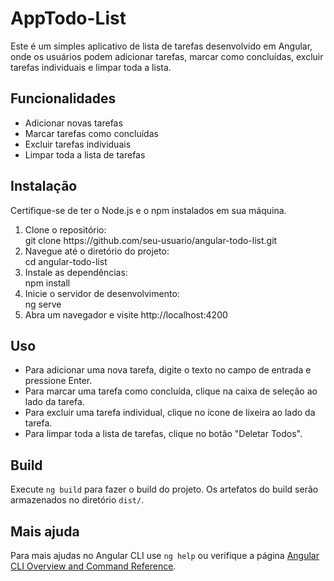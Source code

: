 <h1> AppTodo-List</h1>

Este é um simples aplicativo de lista de tarefas desenvolvido em Angular, onde os usuários podem adicionar tarefas, marcar como concluídas, excluir tarefas individuais e limpar toda a lista.

<h2> Funcionalidades</h2>

<ul>
<li>Adicionar novas tarefas</li>
<li>Marcar tarefas como concluídas</li>
<li>Excluir tarefas individuais</li>
<li>Limpar toda a lista de tarefas</li>
</ul>

<h2> Instalação</h2>

Certifique-se de ter o Node.js e o npm instalados em sua máquina.
<ol>
<li>Clone o repositório:</li>
git clone https://github.com/seu-usuario/angular-todo-list.git

<li>Navegue até o diretório do projeto:</li>
cd angular-todo-list

<li>Instale as dependências:</li>
npm install

<li>Inicie o servidor de desenvolvimento:</li>
ng serve

<li>Abra um navegador e visite http://localhost:4200</li>
</ol>

<h2> Uso</h2>
<ul>
<li>Para adicionar uma nova tarefa, digite o texto no campo de entrada e pressione Enter.</li>
<li>Para marcar uma tarefa como concluída, clique na caixa de seleção ao lado da tarefa.</li>
<li>Para excluir uma tarefa individual, clique no ícone de lixeira ao lado da tarefa.</li>
<li>Para limpar toda a lista de tarefas, clique no botão "Deletar Todos".</li>
</ul>

<h2> Build</h2>

Execute `ng build` para fazer o build do projeto. Os artefatos do build serão armazenados no diretório `dist/`.

<h2> Mais ajuda</h2>

Para mais ajudas no Angular CLI use `ng help` ou verifique a página [Angular CLI Overview and Command Reference](https://angular.io/cli).
 
 
